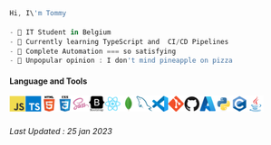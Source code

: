```typescript
Hi, I\'m Tommy 

- 🏦 IT Student in Belgium
- 🧠 Currently learning TypeScript and  CI/CD Pipelines
- 💬 Complete Automation === so satisfying
- 🍕 Unpopular opinion : I don't mind pineapple on pizza
```

#### Language and Tools

<!--Web Frontend-->
<img align="left" width="28px" src="https://raw.githubusercontent.com/devicons/devicon/1119b9f84c0290e0f0b38982099a2bd027a48bf1/icons/javascript/javascript-original.svg" alt="javascript"/>
<img align="left" width="28px" src="https://raw.githubusercontent.com/devicons/devicon/1119b9f84c0290e0f0b38982099a2bd027a48bf1/icons/typescript/typescript-original.svg" alt="typescript"/>
<img align="left" width="28px" src="https://raw.githubusercontent.com/devicons/devicon/master/icons/html5/html5-original-wordmark.svg" alt="html5"/>  
<img align="left" width="28px" src="https://raw.githubusercontent.com/devicons/devicon/master/icons/css3/css3-original-wordmark.svg" alt="css3"/>
<img align="left" width="28px" src="https://raw.githubusercontent.com/devicons/devicon/1119b9f84c0290e0f0b38982099a2bd027a48bf1/icons/sass/sass-original.svg" alt="sass"/>
<img align="left" width="28px" src="https://raw.githubusercontent.com/devicons/devicon/master/icons/bootstrap/bootstrap-plain-wordmark.svg" alt="bootstrap" />
<img align="left" width="28px" src="https://raw.githubusercontent.com/devicons/devicon/1119b9f84c0290e0f0b38982099a2bd027a48bf1/icons/react/react-original.svg" alt="css3"/>

<!--Databases-->
<img align="left" width="28px" src="https://raw.githubusercontent.com/devicons/devicon/1119b9f84c0290e0f0b38982099a2bd027a48bf1/icons/mongodb/mongodb-original.svg" alt="mongodb"/>
<img align="left" width="28px" src="https://raw.githubusercontent.com/devicons/devicon/1119b9f84c0290e0f0b38982099a2bd027a48bf1/icons/mysql/mysql-original.svg" alt="mysql"/>

<!--Tools-->
<img align="left" width="28px" src="https://raw.githubusercontent.com/devicons/devicon/1119b9f84c0290e0f0b38982099a2bd027a48bf1/icons/vscode/vscode-original.svg" alt="vscode"/>
<img align="left" width="28px" src="https://raw.githubusercontent.com/devicons/devicon/1119b9f84c0290e0f0b38982099a2bd027a48bf1/icons/git/git-original.svg" alt="git"/>
<img align="left" width="28px" src="https://raw.githubusercontent.com/devicons/devicon/1119b9f84c0290e0f0b38982099a2bd027a48bf1/icons/github/github-original.svg" alt="github"/>
<img align="left" width="28px" src="https://raw.githubusercontent.com/devicons/devicon/1119b9f84c0290e0f0b38982099a2bd027a48bf1/icons/azure/azure-original.svg" alt="azure"/>

<!--Programming-->
<img align="left" width="28px" src="https://raw.githubusercontent.com/devicons/devicon/master/icons/python/python-original.svg" alt="python" />
<img align="left" width="28px"  src="https://raw.githubusercontent.com/devicons/devicon/master/icons/c/c-original.svg" alt="c"/> 
<img align="left" width="28px" src="https://raw.githubusercontent.com/devicons/devicon/master/icons/java/java-original.svg" alt="java" />

<br/>
<br/>
  
###### Last Updated : 25 jan 2023</footer>

